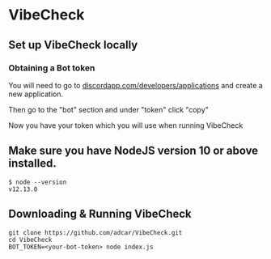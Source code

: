 # VibeCheck


## Set up VibeCheck locally
### Obtaining a Bot token

You will need to go to [discordapp.com/developers/applications](https://discordapp.com/developers/applications/) and create a new application.

Then go to the "bot" section and under "token" click "copy"

Now you have your token which you will use when running VibeCheck

## Make sure you have NodeJS version 10 or above installed.
```
$ node --version
v12.13.0
```

## Downloading & Running VibeCheck
```
git clone https://github.com/adcar/VibeCheck.git
cd VibeCheck
BOT_TOKEN=<your-bot-token> node index.js
```
